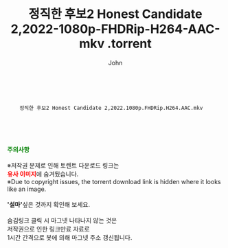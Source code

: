﻿---
layout: post
title:  "                   정직한 후보2 Honest Candidate 2,2022-1080p-FHDRip-H264-AAC-mkv                .torrent"
author: John
categories: [ 영화 ]
tags: [  ]
image:  
description: "                   정직한 후보2 Honest Candidate 2,2022-1080p-FHDRip-H264-AAC-mkv                 torrent 정보 공유"
toc: true
toc_sticky: true
---

<br>

        정직한 후보2 Honest Candidate 2,2022.1080p.FHDRip.H264.AAC.mkv 
    
<br><br><br>
<p data-ke-size="size16"><b><span style="color: green;">주의사항</span></b><br /><br />※저작권 문제로 인해 토렌트 다운로드 링크는<br /><b><span style="color: red;">유사 이미지</span></b>에 숨겨뒀습니다.<br />※Due to copyright issues, the torrent download link is hidden where it looks like an image.<br /><br /><b>'설마'</b>싶은 것까지 확인해 보세요.<br /><br />숨김링크 클릭 시 마그넷 나타나지 않는 것은<br />저작권으로 인한 링크만료 자료로<br />1시간 간격으로 봇에 의해 마그넷 주소 갱신됩니다.</p>
